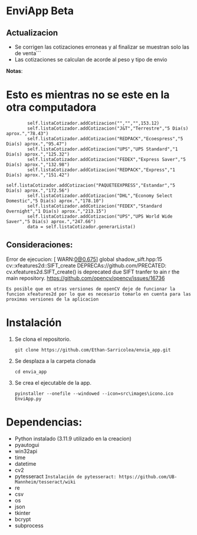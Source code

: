 # EnviApp Beta

## Actualizacion
                    
- Se corrigen las cotizaciones erroneas y al finalizar se muestran solo las de venta```
- Las cotizaciones se calculan de acorde al peso y tipo de envio

**Notas**: 
# Esto es mientras no se este en la otra computadora
            self.listaCotizador.addCotizacion("","","",153.12)
            self.listaCotizador.addCotizacion("J&T","Terrestre","5 Dia(s) aprox.","78.43")
            self.listaCotizador.addCotizacion("REDPACK","Ecoespress","5 Dia(s) aprox.","95.47")
            self.listaCotizador.addCotizacion("UPS","UPS Standard","1 Dia(s) aprox.","125.32")
            self.listaCotizador.addCotizacion("FEDEX","Express Saver","5 Dia(s) aprox.","132.98")
            self.listaCotizador.addCotizacion("REDPACK","Express","1 Dia(s) aprox.","151.42")
            self.listaCotizador.addCotizacion("PAQUETEEXPRESS","Estandar","5 Dia(s) aprox.","172.56")
            self.listaCotizador.addCotizacion("DHL","Economy Select Domestic","5 Dia(s) aprox.","178.10")
            self.listaCotizador.addCotizacion("FEDEX","Standard Overnight","1 Dia(s) aprox.","213.15")
            self.listaCotizador.addCotizacion("UPS","UPS World Wide Saver","5 Dia(s) aprox.","247.66")
            data = self.listaCotizador.generarLista()

## Consideraciones:

Error de ejecucion: [ WARN:0@0.675] global shadow_sift.hpp:15 cv::xfeatures2d::SIFT_create DEPRECAs://github.com/PRECATED: cv.xfeatures2d.SIFT_create() is deprecated due SIFT tranfer to ain r
the main repository. https://github.com/opencv/opencv/issues/16736 

```Es posible que en otras versiones de openCV deje de funcionar la funcion xfeatures2d por lo que es necesario tomarlo en cuenta para las proximas versiones de la aplicacion```

# Instalación

1. Se clona el repositorio.

    `git clone https://github.com/Ethan-Sarricolea/envia_app.git`

2. Se desplaza a la carpeta clonada 

    `cd envia_app`

3. Se crea el ejecutable de la app.

    `pyinstaller --onefile --windowed --icon=src\images\icono.ico EnviApp.py`

# Dependencias:

* Python instalado (3.11.9 utilizado en la creacion)
* pyautogui
* win32api
* time
* datetime
* cv2
* pytesseract
    ```Instalación de pytesseract: https://github.com/UB-Mannheim/tesseract/wiki```
* re
* csv
* os
* json
* tkinter
* bcrypt
* subprocess